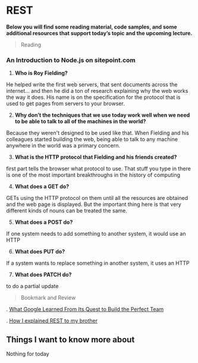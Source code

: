 # REST


**Below you will find some reading material, code samples, and some additional resources that support today’s topic and the upcoming lecture.**



> Reading

### An Introduction to Node.js on sitepoint.com

1. **Who is Roy Fielding?**

He helped write the first web servers, that sent documents across the internet… and then he did a ton of research explaining why the web works the way it does. His name is on the specification for the protocol that is used to get pages from servers to your browser.


2. **Why don’t the techniques that we use today work well when we need to be able to talk to all of the machines in the world?**

Because they weren't designed to be used like that. When Fielding and his colleagues started building the web, being able to talk to any machine anywhere in the world was a primary concern. 

3. **What is the HTTP protocol that Fielding and his friends created?**

first part tells the browser what protocol to use. That stuff you type in there is one of the most important breakthroughs in the history of computing


4. **What does a GET do?**

GETs using the HTTP protocol on them until all the resources are obtained and the web page is displayed. But the important thing here is that very different kinds of nouns can be treated the same. 

5. **What does a POST do?**

If one system needs to add something to another system, it would use an HTTP

6. **What does PUT do?**

If a system wants to replace something in another system, it uses an HTTP

7. **What does PATCH do?**

to do a partial update
 
 


> Bookmark and Review

. [What Google Learned From Its Quest to Build the Perfect Team](https://www.nytimes.com/2016/02/28/magazine/what-google-learned-from-its-quest-to-build-the-perfect-team.html)

. [How I explained REST to my brother](https://gist.github.com/brookr/5977550)


## Things I want to know more about

Nothing for today

